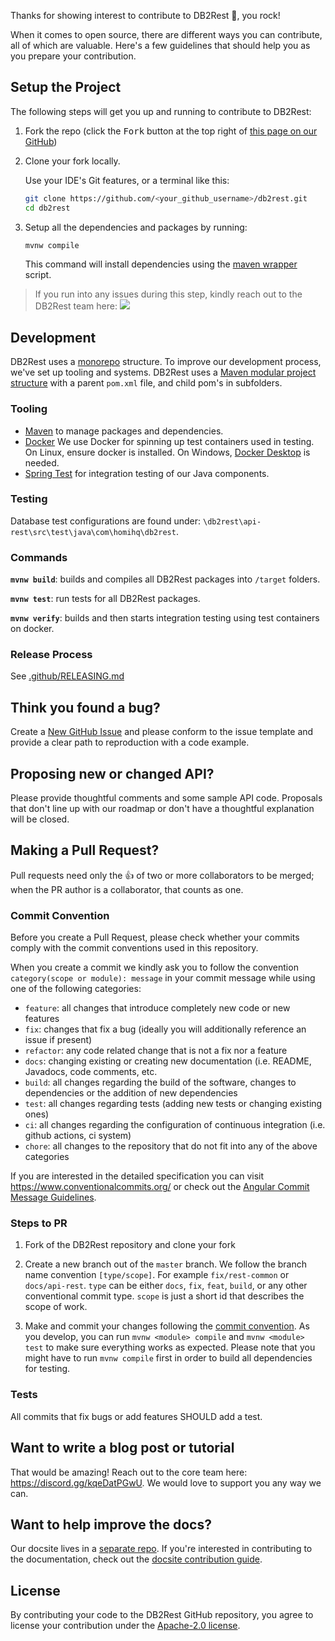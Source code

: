 Thanks for showing interest to contribute to DB2Rest 💖, you rock!

When it comes to open source, there are different ways you can contribute, all
of which are valuable. Here's a few guidelines that should help you as you
prepare your contribution.

## Setup the Project

The following steps will get you up and running to contribute to DB2Rest:

1. Fork the repo (click the <kbd>Fork</kbd> button at the top right of
   [this page on our GitHub](https://github.com/9tigerio/db2rest))

2. Clone your fork locally.
    
   Use your IDE's Git features, or a terminal like this:
    ```sh
    git clone https://github.com/<your_github_username>/db2rest.git
    cd db2rest
    ```

1. Setup all the dependencies and packages by running:
   ```sh
   mvnw compile
   ```
   This command will install dependencies using the [maven wrapper](https://maven.apache.org/wrapper/) script.

> If you run into any issues during this step, kindly reach out to the DB2Rest 
> team here: [![](https://dcbadge.vercel.app/api/server/kqeDatPGwU?theme=discord)](https://discord.gg/kqeDatPGwU)

## Development
DB2Rest uses a [monorepo](https://en.wikipedia.org/wiki/Monorepo) structure. To improve our development process, we've set up tooling and systems.
DB2Rest uses a [Maven modular project structure](https://maven.apache.org/guides/mini/guide-multiple-modules-4.html) with a parent `pom.xml` file, and child pom's in subfolders.

### Tooling

- [Maven](https://maven.apache.org/) to manage packages and dependencies.
- [Docker](https://docs.docker.com/) We use Docker for spinning up test containers used in testing.
  On Linux, ensure docker is installed.
  On Windows, [Docker Desktop](https://www.docker.com/products/docker-desktop/) is needed.  
- [Spring Test](https://docs.spring.io/spring-framework/reference/testing/integration.html) for integration testing of our Java components.

### Testing

Database test configurations are found under: `\db2rest\api-rest\src\test\java\com\homihq\db2rest`.

### Commands

**`mvnw build`**: builds and compiles all DB2Rest packages into `/target` folders.

**`mvnw test`**: run tests for all DB2Rest packages.

**`mvnw verify`**: builds and then starts integration testing using test containers on docker.

### Release Process

See [.github/RELEASING.md](https://github.com/9tigerio/db2rest/blob/master/.github/RELEASING.md)

## Think you found a bug?

Create a [New GitHub Issue](https://github.com/9tigerio/db2rest/issues/new/choose) and please conform to the issue template and provide a clear path to reproduction
with a code example. 

## Proposing new or changed API?

Please provide thoughtful comments and some sample API code. Proposals that
don't line up with our roadmap or don't have a thoughtful explanation will be
closed.

## Making a Pull Request?

Pull requests need only the :+1: of two or more collaborators to be merged; when
the PR author is a collaborator, that counts as one.

### Commit Convention

Before you create a Pull Request, please check whether your commits comply with
the commit conventions used in this repository.

When you create a commit we kindly ask you to follow the convention
`category(scope or module): message` in your commit message while using one of
the following categories:

- `feature`: all changes that introduce completely new code or new
  features
- `fix`: changes that fix a bug (ideally you will additionally reference an
  issue if present)
- `refactor`: any code related change that is not a fix nor a feature
- `docs`: changing existing or creating new documentation (i.e. README, Javadocs, code
  comments, etc.
- `build`: all changes regarding the build of the software, changes to
  dependencies or the addition of new dependencies
- `test`: all changes regarding tests (adding new tests or changing existing
  ones)
- `ci`: all changes regarding the configuration of continuous integration (i.e.
  github actions, ci system)
- `chore`: all changes to the repository that do not fit into any of the above
  categories

If you are interested in the detailed specification you can visit
https://www.conventionalcommits.org/ or check out the
[Angular Commit Message Guidelines](https://github.com/angular/angular/blob/22b96b9/CONTRIBUTING.md#-commit-message-guidelines).

### Steps to PR

1. Fork of the DB2Rest repository and clone your fork

2. Create a new branch out of the `master` branch. We follow the branch name convention
   `[type/scope]`. For example `fix/rest-common` or `docs/api-rest`. `type`
   can be either `docs`, `fix`, `feat`, `build`, or any other conventional
   commit type. `scope` is just a short id that describes the scope of work.

3. Make and commit your changes following the
   [commit convention](https://github.com/9tigerio/db2rest/blob/master/CONTRIBUTING.md#commit-convention).
   As you develop, you can run `mvnw <module> compile` and
   `mvnw <module> test` to make sure everything works as expected. Please
   note that you might have to run `mvnw compile` first in order to build all
   dependencies for testing.

### Tests

All commits that fix bugs or add features SHOULD add a test.

## Want to write a blog post or tutorial

That would be amazing! Reach out to the core team here:
https://discord.gg/kqeDatPGwU. We would love to support you any way we can.

## Want to help improve the docs?

Our docsite lives in a
[separate repo](https://github.com/9tigerio/db2rest-web). If you're
interested in contributing to the documentation, check out the
[docsite contribution guide](https://github.com/9tigerio/db2rest-web/blob/master/CONTRIBUTING.md).

## License

By contributing your code to the DB2Rest GitHub repository, you agree to
license your contribution under the [Apache-2.0 license](https://github.com/9tigerio/db2rest/blob/master/LICENSE).
